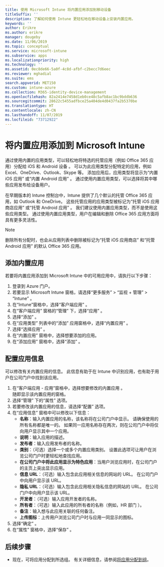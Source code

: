 ```yaml
---
title: 使用 Microsoft Intune 将内置应用添加到移动设备
titleSuffix: ''
description: 了解如何使用 Intune 更轻松地在移动设备上安装内置应用。
keywords: ''
author: Erikre
ms.author: erikre
manager: dougeby
ms.date: 11/06/2019
ms.topic: conceptual
ms.service: microsoft-intune
ms.subservice: apps
ms.localizationpriority: high
ms.technology: ''
ms.assetid: 0ec8de66-5a0f-4c8d-afbf-c2becc7d6eec
ms.reviewer: mghadial
ms.suite: ems
search.appverid: MET150
ms.custom: intune-azure
ms.collection: M365-identity-device-management
ms.openlocfilehash: 82a2414e7458d1eb0ce48c5afb8ac1bc9bddb636
ms.sourcegitcommit: 28622c5455adfbce25a404de4d0437fa2b5370be
ms.translationtype: HT
ms.contentlocale: zh-CN
ms.lasthandoff: 11/07/2019
ms.locfileid: "73712922"
---
```

# <a name="add-built-in-apps-to-microsoft-intune"></a>将内置应用添加到 Microsoft Intune

通过使用内置的应用类型，可以轻松地将特选的托管应用（例如 Office 365 应用）分配给 iOS 和 Android 设备  。 可以为此应用类型分配特定的应用，例如 Excel、OneDrive、Outlook、Skype 等。 添加应用后，应用类型将显示为“内置 iOS 应用”  或“内置 Android 应用”  。 通过使用内置应用类型，可以选择将其中哪些应用发布给设备用户。

在早期版本的 Intune 控制台中，Intune 提供了几个默认的托管 Office 365 应用，如 Outlook 和 OneDrive。 这些托管应用的应用类型被标记为“托管 iOS 应用商店应用”  或“托管 Android 应用”  。 我们建议使用内置应用类型，而不是使用这些应用类型。 通过使用内置应用类型，用户在编辑和删除 Office 365 应用方面将具有更多灵活性。

>[!NOTE]
>删除所有分配时，也会从应用列表中删除被标记为“托管 iOS 应用商店”  和“托管 Android 应用”  的默认 Office 365 应用。

## <a name="add-a-built-in-app"></a>添加内置应用

若要将内置应用添加到 Microsoft Intune 中的可用应用中，请执行以下步骤：
1. 登录到 Azure 门户。
2. 若要显示 Microsoft Intune 窗格，请选择“更多服务”   > “监视 + 管理”   > “Intune”  。
3. 在“Intune”窗格中，选择“客户端应用”   。
4. 在“客户端应用”  窗格的“管理”  下，选择“应用”  。
5. 选择“添加”  。
6. 在“应用类型”  列表中的“添加”  应用窗格中，选择“内置应用”  。
7. 选择“选择应用”  。
8. 在“内置应用”  窗格中，选择想要添加的应用。
9. 在“添加应用”  窗格中，选择“添加”  。


## <a name="configure-app-information"></a>配置应用信息

可以修改有关内置应用的信息。 此信息有助于在 Intune 中识别应用，也有助于用户在公司门户中找到该应用。
1. 在“客户端应用 - 应用”窗格中，选择想要修改的内置应用  。  
    随即显示该内置应用的窗格。
2. 选择“管理”  下的“属性”  选项。
3. 若要修改该内置应用的信息，请选择“配置”  选项。
4. 在“应用信息”  窗格中可以修改以下信息：
    - **名称**：输入内置应用的名称，该名称将在公司门户中显示。 请确保使用的所有名称都是唯一的。 如果同一应用名称存在两次，则在公司门户中将仅向用户显示其中一个应用。
    - **说明**：输入应用的描述。 
    - **发布者**：输入应用发布者的名称。
    - **类别**：（可选）选择一个或多个内置应用类别。 设置此选项可让用户在浏览公司门户时更轻松地查找应用。
    - **在公司门户中将此应用显示为特色应用**：当用户浏览应用时，在公司门户的主页上突出显示应用。
    - **信息 URL**：（可选）输入包含此应用相关信息的网站的 URL。 在公司门户中向用户显示该 URL。
    - **隐私 URL**：（可选）输入包含此应用相关隐私信息的网站的 URL。 在公司门户中向用户显示该 URL。
    - **开发者**：（可选）输入应用开发者的名称。
    - **所有者**：（可选）输入此应用的所有者的名称（例如，HR 部门  ）。
    - **备注**：输入想与此应用关联的任何备注。
    - **上传图标**：上传用户浏览公司门户时与应用一同显示的图标。
4. 选择“确定”  。
5. 在“属性”  窗格中，选择“保存”  。

## <a name="next-steps"></a>后续步骤

- 现在，可将应用分配到所选组。 有关详细信息，请参阅[将应用分配到组](apps-deploy.md)。
